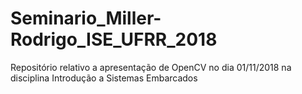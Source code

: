 # Seminario_Miller-Rodrigo_ISE_UFRR_2018
Repositório relativo a apresentação de OpenCV no dia 01/11/2018 na disciplina Introdução a Sistemas Embarcados
